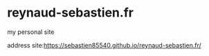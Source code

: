 # reynaud-sebastien.fr
my personal site


address site:https://sebastien85540.github.io/reynaud-sebastien.fr/
